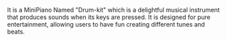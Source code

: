 It is a MiniPiano Named "Drum-kit" which is a delightful musical instrument that produces sounds when its keys are pressed. It is designed for pure entertainment, allowing users to have fun creating different tunes and beats.
